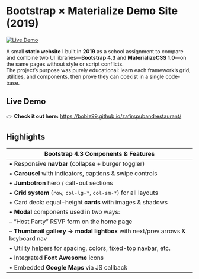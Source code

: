 # Bootstrap × Materialize Demo Site (2019)

[![Live Demo](https://img.shields.io/badge/Live-Demo-blue?logo=github)](https://bobiz99.github.io/zafirspubandrestaurant/)

A small **static website** I built in **2019** as a school assignment to compare and combine two UI libraries—**Bootstrap 4.3** and **MaterializeCSS 1.0**—on the same pages without style or script conflicts.  
The project’s purpose was purely educational: learn each framework’s grid, utilities, and components, then prove they can coexist in a single code-base.

## Live Demo

👉 **Check it out here:** <https://bobiz99.github.io/zafirspubandrestaurant/>

## Highlights

| Bootstrap 4.3 Components & Features                                           |
|-------------------------------------------------------------------------------|
| • Responsive **navbar** (collapse + burger toggler)                           |
| • **Carousel** with indicators, captions & swipe controls                     |
| • **Jumbotron** hero / call-out sections                                      |
| • **Grid system** (`row`, `col-lg-*`, `col-sm-*`) for all layouts             |
| • Card deck: equal-height **cards** with images & shadows                     |
| • **Modal** components used in two ways:                                      |
|   – “Host Party” RSVP form on the home page                                   |
|   – **Thumbnail gallery → modal lightbox** with next/prev arrows & keyboard nav |
| • Utility helpers for spacing, colors, fixed-top navbar, etc.                 |
| • Integrated **Font Awesome** icons                                           |
| • Embedded **Google Maps** via JS callback                                    |

